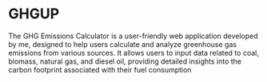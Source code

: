 # GHGUP
The GHG Emissions Calculator is a user-friendly web application developed by me, designed to help users calculate and analyze greenhouse gas emissions from various sources. It allows users to input data related to coal, biomass, natural gas, and diesel oil, providing detailed insights into the carbon footprint associated with their fuel consumption
